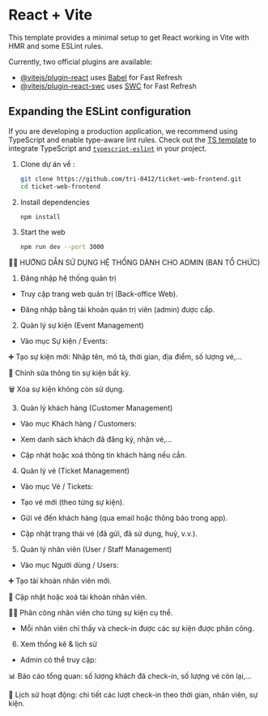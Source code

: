 # React + Vite

This template provides a minimal setup to get React working in Vite with HMR and some ESLint rules.

Currently, two official plugins are available:

- [@vitejs/plugin-react](https://github.com/vitejs/vite-plugin-react/blob/main/packages/plugin-react/README.md) uses [Babel](https://babeljs.io/) for Fast Refresh
- [@vitejs/plugin-react-swc](https://github.com/vitejs/vite-plugin-react-swc) uses [SWC](https://swc.rs/) for Fast Refresh

## Expanding the ESLint configuration

If you are developing a production application, we recommend using TypeScript and enable type-aware lint rules. Check out the [TS template](https://github.com/vitejs/vite/tree/main/packages/create-vite/template-react-ts) to integrate TypeScript and [`typescript-eslint`](https://typescript-eslint.io) in your project.

1. Clone dự án về :

   ```bash
   git clone https://github.com/tri-0412/ticket-web-frontend.git
   cd ticket-web-frontend
   ```

2. Install dependencies


   ```bash
   npm install 
   ```


3. Start the web
   ```bash
   npm run dev --port 3000
    ```

🧑‍💼 HƯỚNG DẪN SỬ DỤNG HỆ THỐNG DÀNH CHO ADMIN (BAN TỔ CHỨC)
1. Đăng nhập hệ thống quản trị
- Truy cập trang web quản trị (Back-office Web).

- Đăng nhập bằng tài khoản quản trị viên (admin) được cấp.

2. Quản lý sự kiện (Event Management)
- Vào mục Sự kiện / Events:

➕ Tạo sự kiện mới: Nhập tên, mô tả, thời gian, địa điểm, số lượng vé,...

📝 Chỉnh sửa thông tin sự kiện bất kỳ.

🗑️ Xóa sự kiện không còn sử dụng.

3. Quản lý khách hàng (Customer Management)
- Vào mục Khách hàng / Customers:

- Xem danh sách khách đã đăng ký, nhận vé,...

- Cập nhật hoặc xoá thông tin khách hàng nếu cần.

4. Quản lý vé (Ticket Management)
- Vào mục Vé / Tickets:

- Tạo vé mới (theo từng sự kiện).

- Gửi vé đến khách hàng (qua email hoặc thông báo trong app).

- Cập nhật trạng thái vé (đã gửi, đã sử dụng, huỷ, v.v.).

5. Quản lý nhân viên (User / Staff Management)
- Vào mục Người dùng / Users:

➕ Tạo tài khoản nhân viên mới.

📝 Cập nhật hoặc xoá tài khoản nhân viên.

👨‍💼 Phân công nhân viên cho từng sự kiện cụ thể.

- Mỗi nhân viên chỉ thấy và check-in được các sự kiện được phân công.

6. Xem thống kê & lịch sử
- Admin có thể truy cập:

📊 Báo cáo tổng quan: số lượng khách đã check-in, số lượng vé còn lại,...

📜 Lịch sử hoạt động: chi tiết các lượt check-in theo thời gian, nhân viên, sự kiện.
